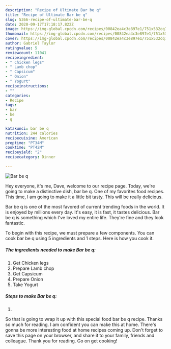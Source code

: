 ```yaml
---
description: "Recipe of Ultimate Bar be q"
title: "Recipe of Ultimate Bar be q"
slug: 5366-recipe-of-ultimate-bar-be-q
date: 2020-09-17T17:18:17.822Z
image: https://img-global.cpcdn.com/recipes/00842ea4c3e897e1/751x532cq70/bar-be-q-recipe-main-photo.jpg
thumbnail: https://img-global.cpcdn.com/recipes/00842ea4c3e897e1/751x532cq70/bar-be-q-recipe-main-photo.jpg
cover: https://img-global.cpcdn.com/recipes/00842ea4c3e897e1/751x532cq70/bar-be-q-recipe-main-photo.jpg
author: Gabriel Taylor
ratingvalue: 5
reviewcount: 11041
recipeingredient:
- " Chicken legs"
- " Lamb chop"
- " Capsicum"
- " Onion"
- " Yogurt"
recipeinstructions:
- ""
categories:
- Recipe
tags:
- bar
- be
- q

katakunci: bar be q 
nutrition: 244 calories
recipecuisine: American
preptime: "PT34M"
cooktime: "PT42M"
recipeyield: "2"
recipecategory: Dinner

---
```



![Bar be q](https://img-global.cpcdn.com/recipes/00842ea4c3e897e1/751x532cq70/bar-be-q-recipe-main-photo.jpg)

Hey everyone, it's me, Dave, welcome to our recipe page. Today, we're going to make a distinctive dish, bar be q. One of my favorites food recipes. This time, I am going to make it a little bit tasty. This will be really delicious.



Bar be q is one of the most favored of current trending foods in the world. It is enjoyed by millions every day. It's easy, it is fast, it tastes delicious. Bar be q is something which I've loved my entire life. They're fine and they look fantastic.


To begin with this recipe, we must prepare a few components. You can cook bar be q using 5 ingredients and 1 steps. Here is how you cook it.

<!--inarticleads1-->

##### The ingredients needed to make Bar be q:

1. Get  Chicken legs
1. Prepare  Lamb chop
1. Get  Capsicum
1. Prepare  Onion
1. Take  Yogurt




<!--inarticleads2-->

##### Steps to make Bar be q:

1. 




So that is going to wrap it up with this special food bar be q recipe. Thanks so much for reading. I am confident you can make this at home. There's gonna be more interesting food at home recipes coming up. Don't forget to save this page on your browser, and share it to your family, friends and colleague. Thank you for reading. Go on get cooking!
